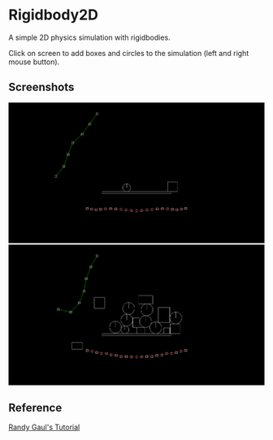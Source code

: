 # Rigidbody2D

A simple 2D physics simulation with rigidbodies.

Click on screen to add boxes and circles to the simulation (left and right mouse button).

## Screenshots

![a](./screenshots/a.png)
![b](./screenshots/b.png)

## Reference

[Randy Gaul's Tutorial](https://gamedevelopment.tutsplus.com/series/how-to-create-a-custom-physics-engine--gamedev-12715)